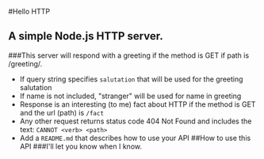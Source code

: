 #Hello HTTP
## A simple Node.js HTTP server. 
###This server will respond with a greeting if the method is GET if path is /greeting/<name>.
  * If query string specifies `salutation` that will be used for the greeting salutation
  * If name is not included, "stranger" will be used for name in greeting
* Response is an interesting (to me) fact about HTTP if the method is GET and the url (path) is `/fact`
* Any other request returns status code 404 Not Found and includes the text: `CANNOT <verb> <path>`
* Add a `README.md` that describes how to use your API 
##How to use this API
###I'll let you know when I know.